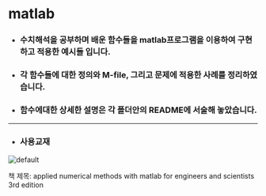 # matlab

+ ### 수치해석을 공부하며 배운 함수들을 matlab프로그램을 이용하여 구현하고 적용한 예시들 입니다.
+ ### 각 함수들에 대한 정의와 M-file, 그리고 문제에 적용한 사례를 정리하였습니다.
+ ### 함수에대한 상세한 설명은 각 폴더안의 README에 서술해 놓았습니다.

* * * 
+ ### 사용교재


![default](https://user-images.githubusercontent.com/44973398/48881252-a30e7800-ee57-11e8-9121-26b223353294.PNG)


책 제목: applied numerical methods with matlab for engineers and scientists 3rd edition

